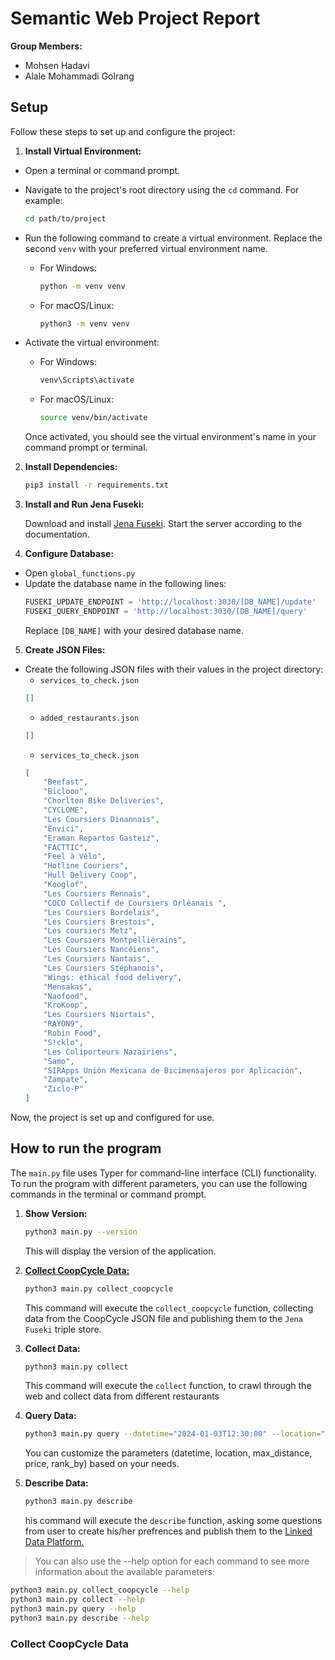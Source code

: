 # Semantic Web Project Report
**Group Members:** 
- Mohsen Hadavi 
- Alale Mohammadi Golrang

## Setup

Follow these steps to set up and configure the project:

1. **Install Virtual Environment:**

- Open a terminal or command prompt.
- Navigate to the project's root directory using the `cd` command. For example:

   ```bash
   cd path/to/project
   ```
- Run the following command to create a virtual environment. Replace the second `venv` with your preferred virtual environment name.
    -  For Windows:
        ```bash
        python -m venv venv
        ```
    -  For macOS/Linux:
        ```bash
        python3 -m venv venv
        ```
- Activate the virtual environment:
    -  For Windows:
        ```bash
        venv\Scripts\activate
        ```
    -  For macOS/Linux:
        ```bash
        source venv/bin/activate
        ```

    Once activated, you should see the virtual environment's name in your command prompt or terminal.
        

2. **Install Dependencies:**

   ```bash
   pip3 install -r requirements.txt
   ```

3. **Install and Run Jena Fuseki:**
    
    Download and install [Jena Fuseki](https://jena.apache.org/documentation/fuseki2/index.html). Start the server according to the documentation.

4. **Configure Database:**
- Open `global_functions.py`
- Update the database name in the following lines:
    ```python
    FUSEKI_UPDATE_ENDPOINT = 'http://localhost:3030/[DB_NAME]/update'
    FUSEKI_QUERY_ENDPOINT = 'http://localhost:3030/[DB_NAME]/query'
   ```
   Replace `[DB_NAME]` with your desired database name.

5. **Create JSON Files:**
- Create the following JSON files with their values in the project directory:
    - `services_to_check.json`
    ```json
    []
    ```
    - `added_restaurants.json`
    ```json
    []
    ```
    - `services_to_check.json`
    ```json
    [
        "Beefast",
        "Biclooo",
        "Chorlton Bike Deliveries",
        "CYCLOME",
        "Les Coursiers Dinannais",
        "Envici",
        "Eraman Repartos Gasteiz",
        "FACTTIC",
        "Feel à Vélo",
        "Hotline Couriers",
        "Hull Delivery Coop",
        "Kooglof",
        "Les Coursiers Rennais",
        "COCO Collectif de Coursiers Orléanais ",
        "Les Coursiers Bordelais",
        "Les Coursiers Brestois",
        "Les coursiers Metz",
        "Les Coursiers Montpelliérains",
        "Les Coursiers Nancéiens",
        "Les Coursiers Nantais",
        "Les Coursiers Stéphanois",
        "Wings: ethical food delivery",
        "Mensakas",
        "Naofood",
        "KroKoop",
        "Les Coursiers Niortais",
        "RAYON9",
        "Robin Food",
        "S!cklo",
        "Les Coliporteurs Nazairiens",
        "Samo",
        "SIRApps Unión Mexicana de Bicimensajeros por Aplicación",
        "Zampate",
        "Ziclo-P"
    ]
    ```

Now, the project is set up and configured for use.

## How to run the program

The `main.py` file uses Typer for command-line interface (CLI) functionality. To run the program with different parameters, you can use the following commands in the terminal or command prompt.

1. **Show Version:**
    ```bash
    python3 main.py --version
    ```
    This will display the version of the application.

2. [**Collect CoopCycle Data:**](#collect-coopcycle-data)
    ```bash
    python3 main.py collect_coopcycle
    ```
    This command will execute the `collect_coopcycle` function, collecting data from the CoopCycle JSON file and publishing them to the `Jena Fuseki` triple store.

3. **Collect Data:**
    ```bash
    python3 main.py collect
    ```
    This command will execute the `collect` function, to crawl through the web and collect data from different restaurants

4. **Query Data:**
    
    ```bash
    python3 main.py query --datetime="2024-01-03T12:30:00" --location="2.3522,48.8566" --max-distance=10 --price=10 --rank-by=distance
    ```
    
    You can customize the parameters (datetime, location, max_distance, price, rank_by) based on your needs.

5. **Describe Data:**
    ```bash
    python3 main.py describe
    ```
    his command will execute the `describe` function, asking some questions from user to create his/her prefrences and publish them to the [Linked Data Platform.](http://193.49.165.77:3000/semweb/)

> You can also use the --help option for each command to see more information about the available parameters:

```bash
python3 main.py collect_coopcycle --help
python3 main.py collect --help
python3 main.py query --help
python3 main.py describe --help
```


### Collect CoopCycle Data





